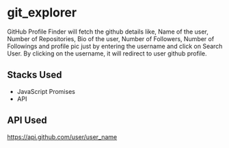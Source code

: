 # git_explorer
GitHub Profile Finder will fetch the github details like, Name of the user, Number of Repositories, Bio of the user, Number of Followers, Number of Followings and profile pic just by entering the username and click on Search User.  By clicking on the username, it will redirect to user github profile.

## Stacks Used
* JavaScript Promises
* API  

## API Used
https://api.github.com/user/user_name
